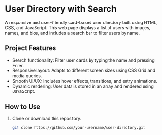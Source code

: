 # User Directory with Search

A responsive and user-friendly card-based user directory built using HTML, CSS, and JavaScript. This web page displays a list of users with images, names, and bios, and includes a search bar to filter users by name.

## Project Features

- Search functionality: Filter user cards by typing the name and pressing Enter.
- Responsive layout: Adapts to different screen sizes using CSS Grid and media queries.
- Smooth UI/UX: Includes hover effects, transitions, and entry animations.
- Dynamic rendering: User data is stored in an array and rendered using JavaScript.

## How to Use

1. Clone or download this repository.
   ```bash
   git clone https://github.com/your-username/user-directory.git
